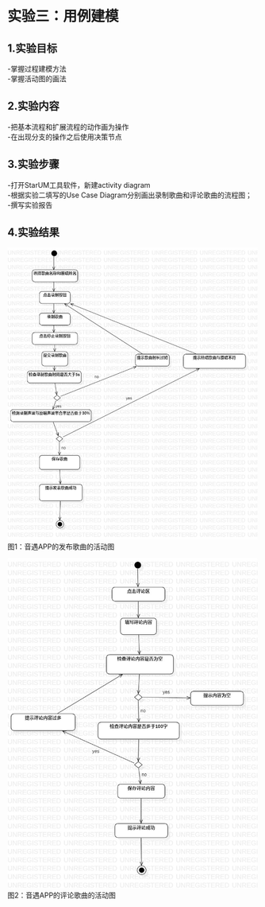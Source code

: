 # 实验三：用例建模

## 1.实验目标

-掌握过程建模方法  
-掌握活动图的画法  


## 2.实验内容

-把基本流程和扩展流程的动作画为操作   
-在出现分支的操作之后使用决策节点

## 3.实验步骤

-打开StarUM工具软件，新建activity diagram    
-根据实验二填写的Use Case Diagram分别画出录制歌曲和评论歌曲的流程图；    
-撰写实验报告  


## 4.实验结果

![发布歌曲](./lab3_Activitydiagram1.jpg)   
图1：音遇APP的发布歌曲的活动图

![评论歌曲](./lab3_Activitydiagram2.jpg)  
图2：音遇APP的评论歌曲的活动图

